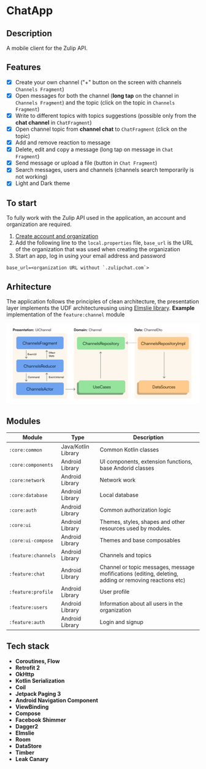 # ChatApp

## Description

A mobile client for the Zulip API.

## Features

- [X] Create your own channel ("+" button on the screen with
  channels `Channels Fragment`)
- [X] Open messages for both the channel (**long tap** on the channel
  in `Channels Fragment`) and the topic (click on the topic in `Channels Fragment`)
- [X] Write to different topics with topics suggestions (possible only from the **chat channel** in `ChatFragment`)
- [X] Open channel topic from **channel chat** to `ChatFragment` (click on the topic)
- [X] Add and remove reaction to message
- [X] Delete, edit and copy a message (long tap on message in `Chat Fragment`)
- [X] Send message or upload a file (button in `Chat Fragment`)
- [X] Search messages, users and channels (channels search temporarily is not working)
- [X] Light and Dark theme

## To start

To fully work with the Zulip API used in the application, an account and organization are required.
1. [Create account and organization](https://zulip.com/new/)
2. Add the following line to the `local.properties` file, `base_url` is the URL of the organization that was used when creating the organization
4. Start an app, log in using your email address and password

```
base_url=<organization URL without `.zulipchat.com`>
```

## Arhitecture

The application follows the principles of clean architecture, the presentation layer implements the UDF architectureusing using [Elmslie library](https://github.com/vivid-money/elmslie). **Example** implementation of the `feature:channel` module

![ChatApp-Architecture](.github/images/Acrhitecture.png)

## Modules

| Module             | Type       | Description                                                                                                                                                                                       |
|--------------------|---------------------|---------------------------------------------------------------------------------------------------------------------------------------------------------------------------------------------------|                                                       
| `:core:common`     | Java/Kotlin Library | Common Kotlin classes                                                                                                                 |
| `:core:components` | Android Library     | UI components, extension functions, base Andorid classes                                                                              |
| `:core:network`    | Android Library     | Network work                                                                                                                          |
| `:core:database`   | Android Library     | Local database                                                                                                                        |
| `:core:auth`       | Android Library     | Common authorization logic                                                                                                            |
| `:core:ui`         | Android Library     | Themes, styles, shapes and other resources used by modules.                                                                           |
| `:core:ui-compose` | Android Library     | Themes and base composables                                                                                                           |
| `:feature:channels`| Android Library     | Channels and topics                                                                                                                   |
| `:feature:chat`    | Android Library     | Channel or topic messages, message mofifications (editing, deleting, adding or removing reactions etc)                                |
| `:feature:profile` | Android Library     | User profile                                                                                                                          |
| `:feature:users`   | Android Library     | Information about all users in the organization                                                                                       |
| `:feature:auth`    | Android Library     | Login and signup                                                                                                                      |

## Tech stack

- **Coroutines, Flow** 
- **Retrofit 2** 
- **OkHttp**
- **Kotlin Serialization** 
- **Coil**
- **Jetpack Paging 3** 
- **Android Navigation Component**
- **ViewBinding**
- **Compose**
- **Facebook Shimmer**
- **Dagger2**
- **Elmslie**
- **Room**
- **DataStore**
- **Timber**
- **Leak Canary**
